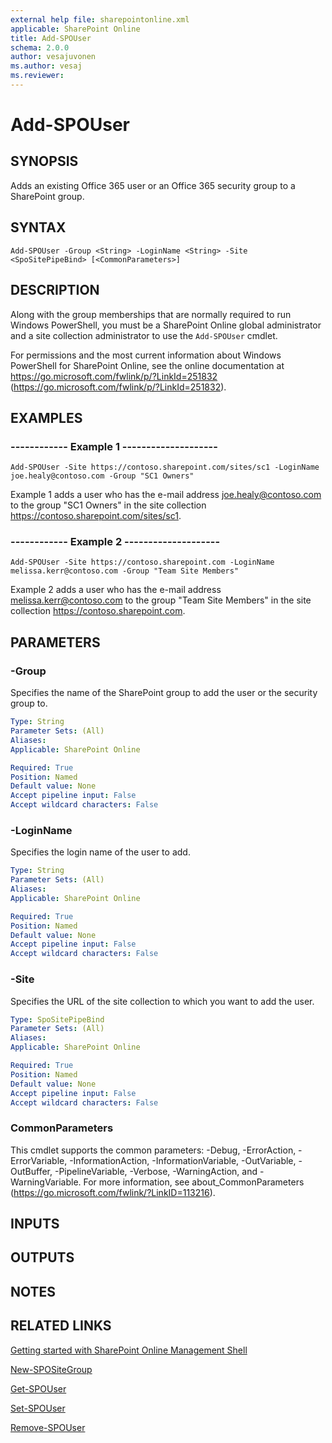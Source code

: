 ```yaml
---
external help file: sharepointonline.xml
applicable: SharePoint Online
title: Add-SPOUser
schema: 2.0.0
author: vesajuvonen
ms.author: vesaj
ms.reviewer:
---
```


# Add-SPOUser

## SYNOPSIS
Adds an existing Office 365 user or an Office 365 security group to a SharePoint group.

## SYNTAX

```
Add-SPOUser -Group <String> -LoginName <String> -Site <SpoSitePipeBind> [<CommonParameters>]
```

## DESCRIPTION
Along with the group memberships that are normally required to run Windows PowerShell, you must be a SharePoint Online global administrator and a site collection administrator to use the `Add-SPOUser` cmdlet.

For permissions and the most current information about Windows PowerShell for SharePoint Online, see the online documentation at https://go.microsoft.com/fwlink/p/?LinkId=251832 (https://go.microsoft.com/fwlink/p/?LinkId=251832).

## EXAMPLES

###   ------------ Example 1 --------------------
```
Add-SPOUser -Site https://contoso.sharepoint.com/sites/sc1 -LoginName joe.healy@contoso.com -Group "SC1 Owners"
```
Example 1 adds a user who has the e-mail address joe.healy@contoso.com to the group "SC1 Owners" in the site collection https://contoso.sharepoint.com/sites/sc1.

###   ------------ Example 2 --------------------
```
Add-SPOUser -Site https://contoso.sharepoint.com -LoginName melissa.kerr@contoso.com -Group "Team Site Members"
```
Example 2 adds a user who has the e-mail address melissa.kerr@contoso.com to the group "Team Site Members" in the site collection https://contoso.sharepoint.com.


## PARAMETERS

### -Group
Specifies the name of the SharePoint group to add the user or the security group to.

```yaml
Type: String
Parameter Sets: (All)
Aliases: 
Applicable: SharePoint Online

Required: True
Position: Named
Default value: None
Accept pipeline input: False
Accept wildcard characters: False
```

### -LoginName
Specifies the login name of the user to add.

```yaml
Type: String
Parameter Sets: (All)
Aliases: 
Applicable: SharePoint Online

Required: True
Position: Named
Default value: None
Accept pipeline input: False
Accept wildcard characters: False
```

### -Site
Specifies the URL of the site collection to which you want to add the user.

```yaml
Type: SpoSitePipeBind
Parameter Sets: (All)
Aliases: 
Applicable: SharePoint Online

Required: True
Position: Named
Default value: None
Accept pipeline input: False
Accept wildcard characters: False
```

### CommonParameters
This cmdlet supports the common parameters: -Debug, -ErrorAction, -ErrorVariable, -InformationAction, -InformationVariable, -OutVariable, -OutBuffer, -PipelineVariable, -Verbose, -WarningAction, and -WarningVariable. For more information, see about_CommonParameters (https://go.microsoft.com/fwlink/?LinkID=113216).

## INPUTS

## OUTPUTS

## NOTES

## RELATED LINKS

 [Getting started with SharePoint Online Management Shell](https://docs.microsoft.com/powershell/sharepoint/sharepoint-online/connect-sharepoint-online?view=sharepoint-ps)

[New-SPOSiteGroup](New-SPOSiteGroup.md)

[Get-SPOUser](Get-SPOUser.md)

[Set-SPOUser](Set-SPOUser.md)

[Remove-SPOUser](Remove-SPOUser.md)

